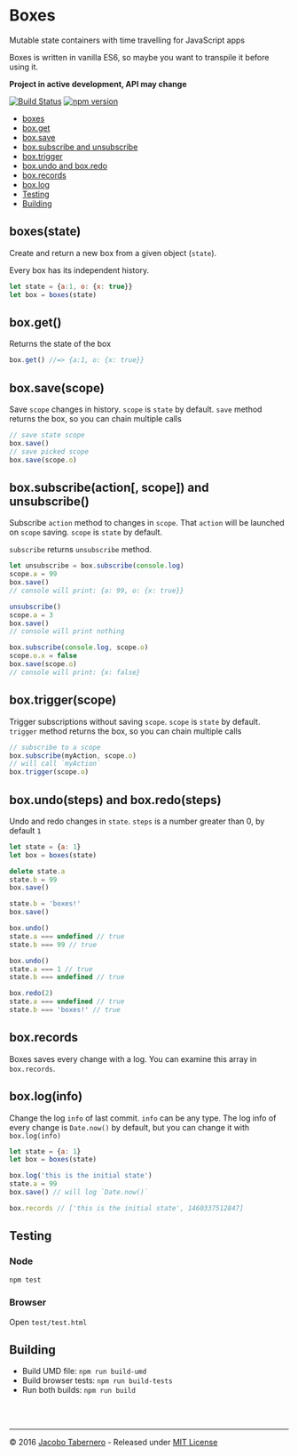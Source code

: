 Boxes
=====

Mutable state containers with time travelling for JavaScript apps

Boxes is written in vanilla ES6, so maybe you want to transpile it before using it.

**Project in active development, API may change**

[![Build Status](https://travis-ci.org/jacoborus/boxes.svg?branch=master)](https://travis-ci.org/jacoborus/boxes) [![npm version](https://badge.fury.io/js/boxes.svg)](https://www.npmjs.com/package/boxes)

- [boxes](#boxes-api)
- [box.get](#box-get-api)
- [box.save](#box-save-api)
- [box.subscribe and unsubscribe](#box-subscribe-api)
- [box.trigger](#box-trigger-api)
- [box.undo and box.redo](#box-undo-redo-api)
- [box.records](#box-records-api)
- [box.log](#box-log-api)
- [Testing](#testing)
- [Building](#building)



<a name="boxes-api"></a>
## boxes(state)

Create and return a new box from a given object (`state`).

Every box has its independent history.

```js
let state = {a:1, o: {x: true}}
let box = boxes(state)
```



<a name="box-get-api"></a>
## box.get()

Returns the state of the box

```js
box.get() //=> {a:1, o: {x: true}}
```



<a name="box-save-api"></a>
## box.save(scope)

Save `scope` changes in history. `scope` is `state` by default. `save` method returns the box, so you can chain multiple calls

```js
// save state scope
box.save()
// save picked scope
box.save(scope.o)
```



<a name="box-subscribe-api"></a>
## box.subscribe(action[, scope]) and unsubscribe()

Subscribe `action` method to changes in `scope`.  That `action` will be launched on `scope` saving. `scope` is `state` by default.

`subscribe` returns `unsubscribe` method.

```js
let unsubscribe = box.subscribe(console.log)
scope.a = 99
box.save()
// console will print: {a: 99, o: {x: true}}

unsubscribe()
scope.a = 3
box.save()
// console will print nothing

box.subscribe(console.log, scope.o)
scope.o.x = false
box.save(scope.o)
// console will print: {x: false}
```



<a name="box-trigger-api"></a>
## box.trigger(scope)

Trigger subscriptions without saving `scope`. `scope` is `state` by default. `trigger` method returns the box, so you can chain multiple calls

```js
// subscribe to a scope
box.subscribe(myAction, scope.o)
// will call `myAction`
box.trigger(scope.o)
```



<a name="box-undo-redo-api"></a>
## box.undo(steps) and box.redo(steps)

Undo and redo changes in `state`. `steps` is a number greater than 0, by default `1`

```js
let state = {a: 1}
let box = boxes(state)

delete state.a
state.b = 99
box.save()

state.b = 'boxes!'
box.save()

box.undo()
state.a === undefined // true
state.b === 99 // true

box.undo()
state.a === 1 // true
state.b === undefined // true

box.redo(2)
state.a === undefined // true
state.b === 'boxes!' // true
```



<a name="box-records-api"></a>
## box.records

Boxes saves every change with a log. You can examine this array in `box.records`.




<a name="box-log-api"></a>
## box.log(info)

Change the log `info` of last commit. `info` can be any type.
The log info of every change is `Date.now()` by default, but you can change it with `box.log(info)`


```js
let state = {a: 1}
let box = boxes(state)

box.log('this is the initial state')
state.a = 99
box.save() // will log `Date.now()`

box.records // ['this is the initial state', 1460337512847]
```






<a name="testing"></a>
## Testing

### Node

```sh
npm test
```

### Browser

Open `test/test.html`



<a name="building"></a>
## Building

- Build UMD file: `npm run build-umd`
- Build browser tests: `npm run build-tests`
- Run both builds: `npm run build`



<br><br>

---

© 2016 [Jacobo Tabernero](https://github.com/jacoborus) - Released under [MIT License](https://raw.github.com/jacoborus/boxes/master/LICENSE)
